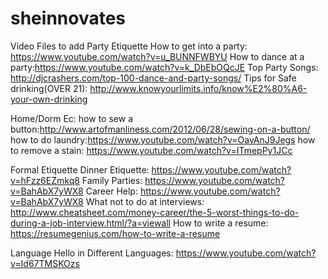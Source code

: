 # sheinnovates
Video Files to add 
Party Etiquette
How to get into a party: https://www.youtube.com/watch?v=u_BUNNFWBYU
How to dance at a party:https://www.youtube.com/watch?v=k_DbEbOQcJE
Top Party Songs: http://djcrashers.com/top-100-dance-and-party-songs/
Tips for Safe drinking(OVER 21): http://www.knowyourlimits.info/know%E2%80%A6-your-own-drinking





Home/Dorm Ec:
how to sew a button:http://www.artofmanliness.com/2012/06/28/sewing-on-a-button/
how to do laundry:https://www.youtube.com/watch?v=OavAnJ9Jegs
how to remove a stain: https://www.youtube.com/watch?v=ITmepPy1JCc









Formal Etiquette
Dinner Etiquette: https://www.youtube.com/watch?v=hFzz6EZmkq8 
Family Parties: https://www.youtube.com/watch?v=BahAbX7yWX8
Career Help: https://www.youtube.com/watch?v=BahAbX7yWX8
What not to do at interviews: http://www.cheatsheet.com/money-career/the-5-worst-things-to-do-during-a-job-interview.html/?a=viewall
How to write a resume: https://resumegenius.com/how-to-write-a-resume

Language
Hello in Different Languages: https://www.youtube.com/watch?v=Id67TMSKOzs




